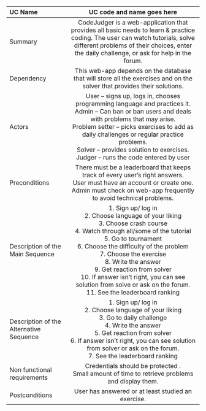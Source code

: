 | UC Name	  | UC code and name goes here |
| :---        |    :----:   |
| Summary      | CodeJudger is a web-application that provides all basic needs to learn & practice coding. The user can watch tutorials, solve different problems of their choices, enter the daily challenge, or ask for help in the forum. |
| Dependency   | This web-app depends on the database that will store all the exercises and on the solver that provides their solutions. |
| Actors   | User – signs up, logs in, chooses programming language and practices it. <br> Admin – Can ban or ban users and deals with problems that may arise. <br> Problem setter – picks exercises to add as daily challenges or regular practice problems. <br> Solver – provides solution to exercises. <br> Judger – runs the code entered by user |
| Preconditions   | There must be a leaderboard that keeps track of every user’s right answers. <br> User must have an account or create one. <br> Admin must check on web-app frequently to avoid technical problems. |
| Description of the Main Sequence   | 1.	Sign up/ log in <br> 2.	Choose language of your liking <br> 3.	Choose crash course  <br> 4.	Watch through all/some of the tutorial <br> 5.	Go to tournament <br> 6.	Choose the difficulty of the problem <br> 7.	Choose the exercise <br> 8.	Write the answer <br> 9.	Get reaction from solver <br> 10.	If answer isn’t right, you can see solution from solve or ask on the forum. <br> 11.	See the leaderboard ranking |
| Description of the Alternative Sequence   | 1.	Sign up/ log in <br> 2.	Choose language of your liking <br> 3.	Go to daily challenge  <br> 4.	Write the answer <br> 5.	Get reaction from solver<br> 6.	If answer isn’t right, you can see solution from solver or ask on the forum. <br> 7.	See the leaderboard ranking |
| Non functional requirements   |  Credentials should be protected . <br> Small amount of time to retrieve problems and display them. |
| Postconditions   | User has answered or at least studied an exercise. |

